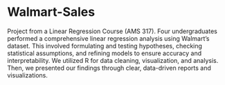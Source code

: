 # Walmart-Sales

Project from a Linear Regression Course (AMS 317). Four undergraduates performed a comprehensive linear regression analysis using Walmart’s dataset. This involved formulating and testing hypotheses, checking statistical assumptions, and refining models to ensure accuracy and interpretability. We utilized R for data cleaning, visualization, and analysis. Then, we presented our findings through clear, data-driven reports and visualizations.
